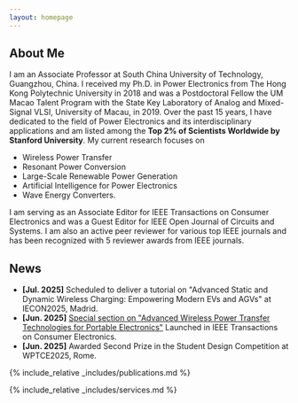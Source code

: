 ```yaml
---
layout: homepage
---
```


## About Me

I am an Associate Professor at South China University of Technology, Guangzhou, China. I received my Ph.D. in Power Electronics from The Hong Kong Polytechnic University in 2018 and was a Postdoctoral Fellow the UM Macao Talent Program with the State Key Laboratory of Analog and Mixed-Signal VLSI, University of Macau, in 2019. Over the past 15 years, I have dedicated to the field of Power Electronics and its interdisciplinary applications and am listed among the **Top 2% of Scientists Worldwide by Stanford University**. My current research focuses on
* Wireless Power Transfer
* Resonant Power Conversion
* Large-Scale Renewable Power Generation
* Artificial Intelligence for Power Electronics
* Wave Energy Converters. 
<!-- Over the past five years, he has served as Principal Investigator for 16 research projects (including several interdisciplinary initiatives), securing a total funding of over 1,023,000 USD.  -->

I am serving as an Associate Editor for IEEE Transactions on Consumer Electronics and was a Guest Editor for IEEE Open Journal of Circuits and Systems. I am also an active peer reviewer for various top IEEE journals and has been recognized with 5 reviewer awards from IEEE journals.

<!-- ## Research Interests

- **Computer Vision:** image recognition, image generation, video captioning
- **Machine Learning:** meta-learning, incremental learning, transfer learning -->

## News

- **[Jul. 2025]** Scheduled to deliver a tutorial on "Advanced Static and Dynamic Wireless Charging: Empowering Modern EVs and AGVs" at IECON2025, Madrid.
- **[Jun. 2025]** [Special section on "Advanced Wireless Power Transfer Technologies for Portable Electronics"](https://ctsoc.ieee.org/images/TCE_FILES/Approved_CFP/June_2025/TCE_SS_CFP_Advanced_Wireless_Power_Transfer_Technologies_for_Portable_Electronics-online.pdf) Launched in IEEE Transactions on Consumer Electronics.
- **[Jun. 2025]** Awarded Second Prize in the Student Design Competition at WPTCE2025, Rome.


{% include_relative _includes/publications.md %}

{% include_relative _includes/services.md %}

